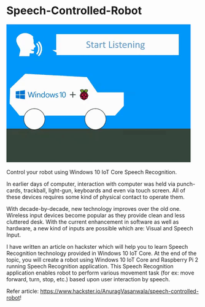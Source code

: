 # Speech-Controlled-Robot

![Sample-Image](./FeaturedImage.gif)

Control your robot using Windows 10 IoT Core Speech Recognition.

In earlier days of computer, interaction with computer was held via punch-cards, trackball, light-gun, keyboards and even via touch screen. All of these devices requires some kind of physical contact to operate them.

With decade-by-decade, new technology improves over the old one. Wireless input devices become popular as they provide clean and less cluttered desk. With the current enhancement in software as well as hardware, a new kind of inputs are possible which are: Visual and Speech Input.

I have written an article on hackster which will help you to learn Speech Recognition technology provided in Windows 10 IoT Core. At the end of the topic, you will create a robot using Windows 10 IoT Core and Raspberry Pi 2 running Speech Recognition application. This Speech Recognition application enables robot to perform various movement task (for ex: move forward, turn, stop, etc.) based upon user interaction by speech.

Refer article: https://www.hackster.io/AnuragVasanwala/speech-controlled-robot!
